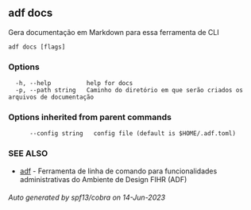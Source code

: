 ## adf docs

Gera documentação em Markdown para essa ferramenta de CLI

```
adf docs [flags]
```

### Options

```
  -h, --help          help for docs
  -p, --path string   Caminho do diretório em que serão criados os arquivos de documentação
```

### Options inherited from parent commands

```
      --config string   config file (default is $HOME/.adf.toml)
```

### SEE ALSO

* [adf](adf.md)	 - Ferramenta de linha de comando para funcionalidades administrativas do Ambiente de Design FIHR (ADF)

###### Auto generated by spf13/cobra on 14-Jun-2023
